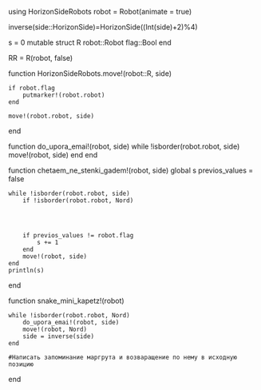 using HorizonSideRobots
robot = Robot(animate = true)

inverse(side::HorizonSide)=HorizonSide((Int(side)+2)%4)

s = 0
mutable struct R
    robot::Robot
    flag::Bool
end

RR = R(robot, false)

function HorizonSideRobots.move!(robot::R, side)
    
    if robot.flag
        putmarker!(robot.robot)
    end

    move!(robot.robot, side)

end


function do_upora_emai!(robot, side)
    while !isborder(robot.robot, side)    
        move!(robot, side)
    end
end

function chetaem_ne_stenki_gadem!(robot, side)
    global s
    previos_values = false

    while !isborder(robot.robot, side) 
        if !isborder(robot.robot, Nord)
            



        if previos_values != robot.flag
            s += 1
        end
        move!(robot, side)
    end
    println(s)
end


function snake_mini_kapetz!(robot)


    

    while !isborder(robot.robot, Nord)
        do_upora_emai!(robot, side)
        move!(robot, Nord)
        side = inverse(side)
    end

    #Написать запоминание маргрута и возваращение по нему в исходную позицию
end
